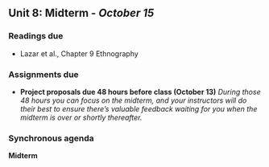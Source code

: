 ## Unit 8: Midterm - *October 15*

### Readings due

  - Lazar et al., Chapter 9 Ethnography

### Assignments due

  - **Project proposals due 48 hours before class (October 13)** *During those 48 hours you can focus on the midterm, and your instructors will do their best to ensure there’s valuable feedback waiting for you when the midterm is over or shortly thereafter.*

### Synchronous agenda

**Midterm**
